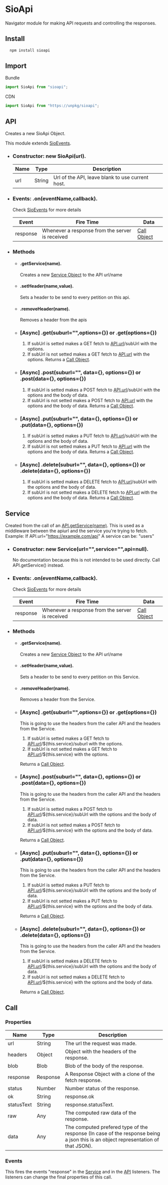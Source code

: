 # SioApi
  Navigator module for making API requests and controlling the responses.
## Install

  ```bash
    npm install sioapi
  ```

## Import

  Bundle

```javascript
import SioApi from "sioapi";
```

  CDN

```javascript
import SioApi from "https://unpkg/sioapi";
```

## API

Creates a new SioApi Object. 

This module extends [SioEvents](https://github.com/empirreamm/SioEvents).

* ### Constructor: new SioApi(url).
  |Name|Type|Description|
  |---|---|---|
  |url|String|Url of the API, leave blank to use current host.

* ### Events: .on(eventName,callback).
  Check [SioEvents](https://github.com/empirreamm/SioEvents) for more details

  |Event|Fire Time|Data|
  |---|---|---|
  |response|Whenever a response from the server is received|[Call Object](#call)

* ### Methods

  * #### .getService(name).
      Creates a new [Service Object](#service) to the API url/name

  * #### .setHeader(name,value).
      Sets a header to be send to every petition on this api.

  * #### .removeHeader(name).
      Removes a header from the apis
  
  * ### [Async] .get(suburl="",options={}) __or__ .get(options={})
      1. If subUrl is setted makes a GET fetch to [API.url](#api)/subUrl with the options.
      2. If subUrl is not setted makes a GET fetch to [API.url](#api) with the options.
      Returns a [Call Object](#call).

  * ### [Async] .post(suburl="", data={}, options={}) __or__ .post(data={}, options={})
      1. If subUrl is setted makes a POST fetch to [API.url](#api)/subUrl with the options and the body of data.
      2. If subUrl is not setted makes a POST fetch to [API.url](#api) with the options and the body of data.
      Returns a [Call Object](#call).

  * ### [Async] .put(suburl="", data={}, options={}) __or__ .put(data={}, options={})
      1. If subUrl is setted makes a PUT fetch to [API.url](#api)/subUrl with the options and the body of data.
      2. If subUrl is not setted makes a PUT fetch to [API.url](#api) with the options and the body of data.
      Returns a [Call Object](#call).

  * ### [Async] .delete(suburl="", data={}, options={}) __or__ .delete(data={}, options={})
      1. If subUrl is setted makes a DELETE fetch to [API.url](#api)/subUrl with the options and the body of data.
      2. If subUrl is not setted makes a DELETE fetch to [API.url](#api) with the options and the body of data.
      Returns a [Call Object](#call).

## Service
  Created from the call of an [API.getService(name)](#-getservice-name--).
  This is used as a middleware between the apiurl and the service you're trying to fetch.
  Example: 
    If API.url="https://example.com/api"
    A service can be: "users"
  * ### Constructor: new Service(url="",service="",api=null).
    No documentation because this is not intended to be used directly. 
    Call API.getService() instead.
  * ### Events: .on(eventName,callback).
    Check [SioEvents](https://github.com/empirreamm/SioEvents) for more details

    |Event|Fire Time|Data|
    |---|---|---|
    |response|Whenever a response from the server is received|[Call Object](#call)
  * ### Methods

    * #### .getService(name).
        Creates a new [Service Object](#service) to the API url/name

    * #### .setHeader(name,value).
        Sets a header to be send to every petition on this Service.

    * #### .removeHeader(name).
        Removes a header from the Service.

    * ### [Async] .get(suburl="",options={}) __or__ .get(options={})
        This is going to use the headers from the caller API and the headers from the Service.

        1. If subUrl is setted makes a GET fetch to [API.url](#api)/${this.service}/suburl with the options.
        2. If subUrl is not setted makes a GET fetch to [API.url](#api)/${this.service} with the options.

        Returns a [Call Object](#call).

    * ### [Async] .post(suburl="", data={}, options={}) __or__ .post(data={}, options={})
        This is going to use the headers from the caller API and the headers from the Service.

        1. If subUrl is setted makes a POST fetch to [API.url](#api)/${this.service}/subUrl with the options and the body of data.
        2. If subUrl is not setted makes a POST fetch to [API.url](#api)/${this.service} with the options and the body of data.

        Returns a [Call Object](#call).

    * ### [Async] .put(suburl="", data={}, options={}) __or__ .put(data={}, options={})
        This is going to use the headers from the caller API and the headers from the Service.

        1. If subUrl is setted makes a PUT fetch to [API.url](#api)/${this.service}/subUrl with the options and the body of data.
        2. If subUrl is not setted makes a PUT fetch to [API.url](#api)/${this.service} with the options and the body of data.

        Returns a [Call Object](#call).

    * ### [Async] .delete(suburl="", data={}, options={}) __or__ .delete(data={}, options={})
        This is going to use the headers from the caller API and the headers from the Service.

        1. If subUrl is setted makes a DELETE fetch to [API.url](#api)/${this.service}/subUrl with the options and the body of data.
        2. If subUrl is not setted makes a DELETE fetch to [API.url](#api)/${this.service} with the options and the body of data.

        Returns a [Call Object](#call).

## Call
  ### Properties
  |Name|Type|Description|
  |---|---|---|
  |url|String|The url the request was made.
  |headers|Object|Object with the headers of the response.
  |blob|Blob|Blob of the body of the response.
  |response|Response|A Response Object with a clone of the fetch response.
  |status|Number|Number status of the response.
  |ok|String|response.ok
  |statusText|String|response.statusText.
  |raw|Any|The computed raw data of the response.
  |data|Any|The computed prefered type of the response (In case of the response being a json this is an object representation of that JSON).

  ### Events
  
  This fires the events "response" in the [Service](#service) and in the [API](#api) listeners. The listeners can change the final properties of this call.
